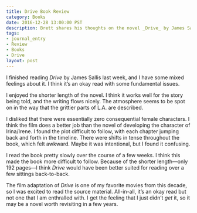 ```yaml
---
title: Drive Book Review
category: Books
date: 2016-12-28 13:00:00 PST
description: Brett shares his thoughts on the novel _Drive_ by James Sallis.
tags:
- journal_entry
- Review
- Books
- Drive
layout: post
---
```


I finished reading _Drive_ by James Sallis last week, and I have some mixed feelings about it. I think it’s an okay read with some fundamental issues.

I enjoyed the shorter length of the novel. I think it works well for the story being told, and the writing flows nicely. The atmosphere seems to be spot on in the way that the grittier parts of L.A. are described.

I disliked that there were essentially zero consequential female characters. I think the film does a better job than the novel of developing the character of Irina/Irene. I found the plot difficult to follow, with each chapter jumping back and forth in the timeline. There were shifts in tense throughout the book, which felt awkward. Maybe it was intentional, but I found it confusing.

I read the book pretty slowly over the course of a few weeks. I think this made the book more difficult to follow. Because of the shorter length—only 192 pages—I think _Drive_ would have been better suited for reading over a few sittings back-to-back.

The film adaptation of _Drive_ is one of my favorite movies from this decade, so I was excited to read the source material. All-in-all, it’s an okay read but not one that I am enthralled with. I get the feeling that I just didn’t _get_ it, so it may be a novel worth revisiting in a few years.
